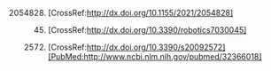 [^1]: Smith, R.; Cheeseman, P. On the Representation and Estimation of Spatial Uncertainty. Int. J. Robot. Res. 1987, 5,
56–68. [CrossRef:http://doi.org/10.1177/027836498600500404]

[^2]: Jinyu, L.; Bangbang, Y.; Danpeng, C.; Nan, W.; Guofeng, Z.; Hujun, B. Survey and evaluation of monocular
visual-inertial SLAMalgorithms for augmented reality. Virtual Real. Intell. Hardw. 2019, 1,
386–410. [CrossRef:http://dx.doi.org/10.1016/j.vrih.2019.07.002]

[^3]: Covolan, J.P.; Sementille, A.; Sanches, S. A mapping of visual SLAM algorithms and their applications in augmented
reality. InProceedings of the 2020 22nd Symposium on Virtual and Augmented Reality (SVR), Porto de Galinhas, Brazil,
7–10 November2020. [CrossRef:http://dx.doi.org/10.1109/SVR51698.2020.00019]

[^4]: Singandhupe, A.; La, H. A Review of SLAM Techniques and Security in Autonomous Driving. In Proceedings of the 2019
ThirdIEEE International Conference on Robotic Computing (IRC), Naples, Italy, 25–27 February 2019; pp.
602–607. [CrossRef:http://dx.doi.org/10.1109/IRC.2019.00122]

[^5]: Dworakowski, D.; Thompson, C.; Pham-Hung, M.; Nejat, G. A Robot Architecture Using ContextSLAM to Find Products
inUnknown Crowded Retail Environments. Robotics 2021, 10, 110. [CrossRef:http://dx.doi.org/10.3390/robotics10040110]

[^6]: Ruan, K.; Wu, Z.; Xu, Q. Smart Cleaner: A New Autonomous Indoor Disinfection Robot for Combating the COVID-19
Pandemic.Robotics 2021, 10, 87. [CrossRef:http://dx.doi.org/10.3390/robotics10030087]

[^7]: Liu, C.; Zhou, C.; Cao, W.; Li, F.; Jia, P. A Novel Design and Implementation of Autonomous Robotic Car Based on
ROS in IndoorScenario. Robotics 2020, 9, 19. [CrossRef:http://dx.doi.org/10.3390/robotics9010019]

[^8]: Cadena, C.; Carlone, L.; Carrillo, H.; Latif, Y.; Scaramuzza, D.; Neira, J.; Reid, I.; Leonard, J.J. Past,
Present, and Future ofSimultaneous Localization and Mapping: Toward the Robust-Perception Age. IEEE Trans. Robot. 2016,
32, 1309–1332. [CrossRef:http://dx.doi.org/10.1109/TRO.2016.2624754]

[^9]: Stachniss, C. Robotic Mapping and Exploration; Springer: Berlin/Heidelberg, Germany, 2009; Volume 55.

[^10]: Taketomi, T.; Uchiyama, H.; Ikeda, S. Visual SLAM algorithms: A survey from 2010 to 2016. IPSJ Trans. Comput.
Vis. Appl. 2017,9, 1–11. [CrossRef:http://dx.doi.org/10.1186/s41074-017-0027-2]

[^11]: Kabzan, J.; Valls, M.; Reijgwart, V.; Hendrikx, H.; Ehmke, C.; Prajapat, M.; Bühler, A.; Gosala, N.; Gupta, M.;
Sivanesan, R.; et al.AMZ Driverless: The Full Autonomous Racing System. J. Field Robot. 2020, 37,
1267–1294. [CrossRef:http://dx.doi.org/10.1002/rob.21977]

[^12]: Durrant-Whyte, H.; Bailey, T. Simultaneous localization and mapping: Part I. IEEE Robot. Autom. Mag. 2006, 13,
99–110.[CrossRef:http://dx.doi.org/10.1109/MRA.2006.1638022]

[^13]: Bailey, T.; Durrant-Whyte, H. Simultaneous localization and mapping (SLAM): Part II. IEEE Robot. Autom. Mag.
2006, 13, 108–117.[CrossRef:http://dx.doi.org/10.1109/MRA.2006.1678144]

[^14]: Yousif, K.; Bab-Hadiashar, A.; Hoseinnezhad, R. An Overview to Visual Odometry and Visual SLAM: Applications to
MobileRobotics. Intell. Ind. Syst. 2015, 1, 289–311. [CrossRef:http://dx.doi.org/10.1007/s40903-015-0032-7]

[^15]: Fuentes-Pacheco, J.; Ruiz-Ascencio, J.; Rendón-Mancha, J.M. Visual simultaneous localization and mapping: A
survey. Artif.Intell. Rev. 2015, 43, 55–81. [CrossRef:http://dx.doi.org/10.1007/s10462-012-9365-8]

[^16]: Servières, M.; Renaudin, V.; Dupuis, A.; Antigny, N. Visual and Visual-Inertial SLAM: State of the Art,
Classiﬁcation, andExperimental Benchmarking. J. Sensors 2021, 2021,
2054828. [CrossRef:http://dx.doi.org/10.1155/2021/2054828]

[^17]: Gui, J.; Gu, D.; Wang, S.; Hu, H. A review of visual inertial odometry from ﬁltering and optimisation
perspectives. Adv. Robot.2015, 29, 1–13. [CrossRef:http://dx.doi.org/10.1080/01691864.2015.1057616]

[^18]: Chen, C.; Zhu, H.; Li, M.; You, S. A Review of Visual-Inertial Simultaneous Localization and Mapping from
Filtering-Based andOptimization-Based Perspectives. Robotics 2018, 7,
45. [CrossRef:http://dx.doi.org/10.3390/robotics7030045]

[^19]: Huang, G. Visual-Inertial Navigation: A Concise Review. In Proceedings of the 2019 International Conference on
Robotics andAutomation (ICRA), Montreal, QC, Canada, 20–24 May 2019; pp.
9572–9582. [CrossRef:http://dx.doi.org/10.1109/ICRA.2019.8793604]

[^20]: Chen, K.; Lai, Y.; Hu, S. 3D indoor scene modeling from RGB-D data: A survey. Comput. Vis. Media 2015, 1,
267–278. [CrossRef:http://dx.doi.org/10.1007/s41095-015-0029-x]

[^21]: Zhang, S.; Zheng, L.; Tao, W. Survey and Evaluation of RGB-D SLAM. IEEE Access 2021, 9,
21367–21387. [CrossRef:http://dx.doi.org/10.1109/ACCESS.2021.3053188]

[^22]: Campos, C.; Elvira, R.; Rodríguez, J.J.G.; M. Montiel, J.M.; D. Tardós, J. ORB-SLAM3: An Accurate Open-Source
Library forVisual, Visual–Inertial, and Multimap SLAM. IEEE Trans. Robot. 2021, 37,
1874–1890. [CrossRef:http://dx.doi.org/10.1109/TRO.2021.3075644]

[^23]: Burri, M.; Nikolic, J.; Gohl, P.; Schneider, T.; Rehder, J.; Omari, S.; Achtelik, M.; Siegwart, R. The EuRoC
micro aerial vehicledatasets. Int. J. Robot. Res. 2016, 35,
1157–1163. [CrossRef:http://dx.doi.org/10.1177/0278364915620033]

[^24]: Engel, J.; Schöps, T.; Cremers, D. LSD-SLAM: Large-Scale Direct Monocular SLAM. In Computer Vision–ECCV 2014;
Fleet, D.,Pajdla, T., Schiele, B., Tuytelaars, T., Eds.; Springer International Publishing: Cham, Switzerland, 2014; pp.
834–849.

[^25]: Bianco, S.; Ciocca, G.; Marelli, D. Evaluating the Performance of Structure from Motion Pipelines. J. Imaging
2018, 4, 98. [CrossRef:http://dx.doi.org/10.3390/jimaging4080098]

[^26]: Lepetit, V.; Moreno-Noguer, F.; Fua, P. EPnP: An Accurate O(n) Solution to the PnP Problem. Int. J. Comput. Vis.
2008, 81, 155.[CrossRef:http://dx.doi.org/10.1007/s11263-008-0152-6]

[^27]: Davison, A.J.; Reid, I.D.; Molton, N.D.; Stasse, O. MonoSLAM: Real-Time Single Camera SLAM. IEEE Trans. Pattern
Anal. Mach.Intell. 2007, 29,
1052–1067. [CrossRef:http://dx.doi.org/10.1109/TPAMI.2007.1049] [PubMed:http://www.ncbi.nlm.nih.gov/pubmed/17431302]

[^28]: Loo, S.Y.; Amiri, A.; Mashohor, S.; Tang, S.; Zhang, H. CNN-SVO: Improving the Mapping in Semi-Direct Visual
OdometryUsing Single-Image Depth Prediction. In Proceedings of the 2019 International Conference on Robotics and
Automation (ICRA),Montreal, QC, Canada, 20–24 May 2019.

[^29]: Boikos, K.; Bouganis, C.S. Semi-dense SLAM on an FPGA SoC. In Proceedings of the 2016 26th International
Conference on FieldProgrammable Logic and Applications (FPL), Lausanne, Switzerland, 29 August–2 September 2016; pp.
1–4. [CrossRef:http://dx.doi.org/10.1109/FPL.2016.7577365]

[^30]: Engel, J.; Usenko, V.; Cremers, D. A Photometrically Calibrated Benchmark For Monocular Visual Odometry. arXiv
2016,arXiv:1607.02555.

[^31]: Engel, J.; Koltun, V.; Cremers, D. Direct Sparse Odometry. IEEE Trans. Pattern Anal. Mach. Intell. 2018, 40,
611–625. [CrossRef:http://dx.doi.org/10.1109/TPAMI.2017.2658577][PubMed:http://www.ncbi.nlm.nih.gov/pubmed/28422651]

[^32]: Canovas, B.; Rombaut, M.; Nègre, A.; Pellerin, D.; Olympieff, S. Speed and Memory Efﬁcient Dense RGB-D SLAM in
DynamicScenes. In Proceedings of the IROS 2020—IEEE/RSJ International Conference on Intelligent Robots and Systems, Las
Vegas, NV,USA, 25–29 October 2020; pp. 4996–5001. [CrossRef:http://dx.doi.org/10.1109/IROS45743.2020.9341542]

[^33]: Bresson, G.; Alsayed, Z.; Yu, L.; Glaser, S. Simultaneous Localization and Mapping: A Survey of Current Trends in
AutonomousDriving. IEEE Trans. Intell. Veh. 2017, 2, 194–220. [CrossRef:http://dx.doi.org/10.1109/TIV.2017.2749181]

[^34]: Vincke, B.; Elouardi, A.; Lambert, A. Design and evaluation of an embedded system based SLAM applications. In
Proceedingsof the 2010 IEEE/SICE International Symposium on System Integration, Sendai, Japan, 21–22 December 2010; pp.
224–229.[CrossRef:http://dx.doi.org/10.1109/SII.2010.5708329]

[^35]: Vincke, B.; Elouardi, A.; Lambert, A.; Merigot, A. Efﬁcient implementation of EKF-SLAM on a multi-core embedded
system. InProceedings of the IECON 2012—38th Annual Conference on IEEE Industrial Electronics Society, Montreal, QC,
Canada, 25–28October 2012; pp. 3049–3054. [CrossRef:http://dx.doi.org/10.1109/IECON.2012.6389411]

[^36]: Klein, G.; Murray, D. Parallel Tracking and Mapping for Small AR Workspaces. In Proceedings of the 2007 6th IEEE
and ACMInternational Symposium on Mixed and Augmented Reality, Nara, Japan, 13–16 November 2007; pp.
225–234. [CrossRef:http://dx.doi.org/10.1109/ISMAR.2007.4538852]

[^37]: Serrata, A.A.J.; Yang, S.; Li, R. An intelligible implementation of FastSLAM2.0 on a low-power embedded
architecture. EURASIPJ. Embed. Syst. 2017, 2017, 27.

[^38]: Newcombe, R.A.; Lovegrove, S.J.; Davison, A.J. DTAM: Dense tracking and mapping in real-time. In Proceedings of
the 2011International Conference on Computer Vision, Barcelona, Spain, 6–13 November 2011; pp. 2320–2327.

[^39]: Ondrúška, P.; Kohli, P.; Izadi, S. MobileFusion: Real-Time Volumetric Surface Reconstruction and Dense Tracking
on MobilePhones. IEEE Trans. Vis. Comput. Graph. 2015, 21,
1251–1258. [CrossRef:http://dx.doi.org/10.1109/TVCG.2015.2459902]

[^40]: Forster, C.; Pizzoli, M.; Scaramuzza, D. SVO: Fast semi-direct monocular visual odometry. In Proceedings of the
2014 IEEEInternational Conference on Robotics and Automation (ICRA), Hong Kong, China, 31 May–7 June 2014; pp.
15–22. [CrossRef:http://dx.doi.org/10.1109/ICRA.2014.6906584]

[^41]: Mur-Artal, R.; Montiel, J.; Tardos, J. ORB-SLAM: A versatile and accurate monocular SLAM system. IEEE Trans.
Robot. 2015,31, 1147–1163. [CrossRef:http://dx.doi.org/10.1109/TRO.2015.2463671]

[^42]: Forster, C.; Zhang, Z.; Gassner, M.; Werlberger, M.; Scaramuzza, D. SVO: Semidirect Visual Odometry for Monocular
andMulticamera Systems. IEEE Trans. Robot. 2017, 33, 249–265. [CrossRef:http://dx.doi.org/10.1109/TRO.2016.2623335]

[^43]: Boikos, K.; Bouganis, C.S. A high-performance system-on-chip architecture for direct tracking for SLAM. In
Proceedings of the2017 27th International Conference on Field Programmable Logic and Applications (FPL), Gent, Belgium,
4–6 September 2017;pp. 1–7. [CrossRef:http://dx.doi.org/10.23919/FPL.2017.8056831]

[^44]: Mur-Artal, R.; Tardós, J.D. ORB-SLAM2: An Open-Source SLAM System for Monocular, Stereo, and RGB-D Cameras. IEEE
Trans.Robot. 2017, 33, 1255–1262. [CrossRef:http://dx.doi.org/10.1109/TRO.2017.2705103]

[^45]: Zhan, Z.; Jian, W.; Li, Y.; Yue, Y. A SLAM Map Restoration Algorithm Based on Submaps and an Undirected Connected
Graph.IEEE Access 2021, 9, 12657–12674. [CrossRef:http://dx.doi.org/10.1109/ACCESS.2021.3049864]

[^46]: Abouzahir, M.; Elouardi, A.; Latif, R.; Bouaziz, S.; Tajer, A. Embedding SLAM algorithms: Has it come of age?
Robot. Auton. Syst.2018, 100, 14–26. [CrossRef:http://dx.doi.org/10.1016/j.robot.2017.10.019]

[^47]: Yu, J.; Gao, F.; Cao, J.; Yu, C.; Zhang, Z.; Huang, Z.; Wang, Y.; Yang, H. CNN-based Monocular Decentralized SLAM
on embeddedFPGA. In Proceedings of the 2020 IEEE International Parallel and Distributed Processing Symposium Workshops (
IPDPSW),New Orleans, LA, USA, 18–22 May 2020; pp. 66–73. [CrossRef:http://dx.doi.org/10.1109/IPDPSW50202.2020.00019]

[^48]: Tateno, K.; Tombari, F.; Laina, I.; Navab, N. CNN-SLAM: Real-Time Dense Monocular SLAM with Learned Depth
Prediction. InProceedings of the 2017 IEEE Conference on Computer Vision and Pattern Recognition (CVPR), Honolulu, HI,
USA, 21–26 July2017; pp. 6565–6574. [CrossRef:http://dx.doi.org/10.1109/CVPR.2017.695]

[^49]: Gao, X.; Wang, R.; Demmel, N.; Cremers, D. LDSO: Direct Sparse Odometry with Loop Closure. In Proceedings of the
2018IEEE/RSJ International Conference on Intelligent Robots and Systems (IROS), Madrid, Spain, 1–5 October 2018.

[^50]: Davison, A.J. SceneLib 1.0. 2006. Available online: https://www.doc.ic.ac.uk/~ajd/Scene/index.html (accessed on
21 January2022).

[^51]: Klein, G.; Murray, D. Parallel Tracking and Mapping on a camera phone. In Proceedings of the 2009 8th IEEE
InternationalSymposium on Mixed and Augmented Reality, Orlando, FL, USA, 19–22 October 2009; pp. 83–86.

[^52]: Oxford-PTAM. Available online: https://github.com/Oxford-PTAM/PTAM-GPL (accessed on 21 January 2022).

[^53]: OpenDTAM. Available online: https://github.com/anuranbaka/OpenDTAM (accessed on 21 January 2022).

[^54]: SVO. Available online: https://github.com/uzh-rpg/rpg_svo (accessed on 21 January 2022).

[^55]: LSD-SLAM: Large-Scale Direct Monocular SLAM. Available online: https://github.com/tum-vision/lsd_slam (accessed
on 21January 2022).

[^56]: ORB-SLAM2. Available online: https://github.com/raulmur/ORB_SLAM2 (accessed on 21 January 2022).

[^57]: CNN SLAM. Available online: https://github.com/iitmcvg/CNN_SLAM (accessed on 21 January 2022).

[^58]: DSO: Direct Sparse Odometry. Available online: https://github.com/JakobEngel/dso (accessed on 21 January 2022).

[^59]: Piat, J.; Fillatreau, P.; Tortei, D.; Brenot, F.; Devy, M. HW/SW co-design of a visual SLAM application.
J.-Real-Time Image Process.2018. [CrossRef:http://dx.doi.org/10.1007/s11554-018-0836-2]

[^60]: DPU for Convolutional Neural Network. Available
online: https://www.xilinx.com/products/intellectual-property/dpu.html#overview (accessed on 21 January 2022).

[^61]: Xu, Z.; Yu, J.; Yu, C.; Shen, H.; Wang, Y.; Yang, H. CNN-based Feature-point Extraction for Real-time Visual SLAM
on EmbeddedFPGA. In Proceedings of the 2020 IEEE 28th Annual International Symposium on Field-Programmable Custom
ComputingMachines (FCCM), Fayetteville, AR, USA, 3–6 May 2020; pp. 33–37.

[^62]: Mourikis, A.I.; Roumeliotis, S.I. A Multi-State Constraint Kalman Filter for Vision-aided Inertial Navigation. In
Proceedings ofthe 2007 IEEE International Conference on Robotics and Automation, Roma, Italy, 10–14 April 2007; pp.
3565–3572.

[^63]: Sun, K.; Mohta, K.; Pfrommer, B.; Watterson, M.; Liu, S.; Mulgaonkar, Y.; Taylor, C.J.; Kumar, V. Robust Stereo
Visual InertialOdometry for Fast Autonomous Flight. IEEE Robot. Autom. Lett. 2018, 3,
965–972. [CrossRef:http://dx.doi.org/10.1109/LRA.2018.2793349]

[^64]: Li, S.P.; Zhang, T.; Gao, X.; Wang, D.; Xian, Y. Semi-direct monocular visual and visual-inertial SLAM with loop
closure detection.Robot. Auton. Syst. 2019, 112, 201–210. [CrossRef:http://dx.doi.org/10.1016/j.robot.2018.11.009]

[^65]: Delmerico, J.; Scaramuzza, D. A Benchmark Comparison of Monocular Visual-Inertial Odometry Algorithms for Flying
Robots.In Proceedings of the 2018 IEEE International Conference on Robotics and Automation (ICRA), Brisbane, Australia,
21–25 May2018; pp. 2502–2509. [CrossRef:http://dx.doi.org/10.1109/ICRA.2018.8460664]

[^66]: Li, M.; Mourikis, A.I. Improving the accuracy of EKF-based visual-inertial odometry. In Proceedings of the 2012
IEEE InternationalConference on Robotics and Automation, Saint Paul, MI, USA, 14–18 May 2012; pp. 828–835.

[^67]: Leutenegger, S.; Lynen, S.; Bosse, M.; Siegwart, R.; Furgale, P. Keyframe-Based Visual-Inertial Odometry Using
NonlinearOptimization. Int. J. Robot. Res. 2014, 34, 314–334. [CrossRef:http://dx.doi.org/10.1177/0278364914554813]

[^68]: Nikolic, J.; Rehder, J.; Burri, M.; Gohl, P.; Leutenegger, S.; Furgale, P.T.; Siegwart, R. A synchronized
visual-inertial sensor systemwith FPGA pre-processing for accurate real-time SLAM. In Proceedings of the 2014 IEEE
International Conference on Roboticsand Automation (ICRA), Hong Kong, China, 31 May–7 June 2014; pp.
431–437. [CrossRef:http://dx.doi.org/10.1109/ICRA.2014.6906892]

[^69]: Bloesch, M.; Omari, S.; Hutter, M.; Siegwart, R. Robust visual inertial odometry using a direct EKF-based
approach. InProceedings of the 2015 IEEE/RSJ International Conference on Intelligent Robots and Systems (IROS), Hamburg,
Germany,28 September–3 October 2015; pp. 298–304. [CrossRef:http://dx.doi.org/10.1109/IROS.2015.7353389]

[^70]: Von Stumberg, L.; Usenko, V.; Cremers, D. Direct Sparse Visual-Inertial Odometry Using Dynamic Marginalization.
InProceedings of the 2018 IEEE International Conference on Robotics and Automation (ICRA), Brisbane, Australia, 21–25
May 2018;pp. 2510–2517. [CrossRef:http://dx.doi.org/10.1109/ICRA.2018.8462905]

[^71]: Mur-Artal, R.; Tardós, J.D. Visual-Inertial Monocular SLAM With Map Reuse. IEEE Robot. Autom. Lett. 2017, 2,
796–803.[CrossRef:http://dx.doi.org/10.1109/LRA.2017.2653359]

[^72]: Silveira, O.C.B.; de Melo, J.G.O.C.; Moreira, L.A.S.; Pinto, J.B.N.G.; Rodrigues, L.R.L.; Rosa, P.F.F. Evaluating
a Visual SimultaneousLocalization and Mapping Solution on Embedded Platforms. In Proceedings of the 2020 IEEE 29th
International Symposium onIndustrial Electronics (ISIE), Delft, The Netherlands, 17–19 June 2020; pp.
530–535. [CrossRef:http://dx.doi.org/10.1109/ISIE45063.2020.9152370]

[^73]: Qin, T.; Li, P.; Shen, S. VINS-Mono: A Robust and Versatile Monocular Visual-Inertial State Estimator. IEEE
Trans. Robot. 2018,34, 1004–1020. [CrossRef:http://dx.doi.org/10.1109/TRO.2018.2853729]

[^74]: Paul, M.K.; Wu, K.; Hesch, J.A.; Nerurkar, E.D.; Roumeliotis, S.I. A comparative analysis of tightly-coupled
monocular, binocular,and stereo VINS. In Proceedings of the 2017 IEEE International Conference on Robotics and
Automation (ICRA), Singapore,29 May–3 June 2017; pp. 165–172. [CrossRef:http://dx.doi.org/10.1109/ICRA.2017.7989022]

[^75]: Campos, C.; Montiel, J.M.; Tardós, J.D. Inertial-Only Optimization for Visual-Inertial Initialization. In
Proceedings of the 2020IEEE International Conference on Robotics and Automation (ICRA), Paris, France, 31 May–31 August
2020; pp. 51–57. [CrossRef:http://dx.doi.org/10.1109/ICRA40945.2020.9197334]

[^76]: Seiskari, O.; Rantalankila, P.; Kannala, J.; Ylilammi, J.; Rahtu, E.; Solin, A. HybVIO: Pushing the Limits of
Real-Time Visual-InertialOdometry. In Proceedings of the IEEE/CVF Winter Conference on Applications of Computer Vision (
WACV), Waikoloa, HI,USA, 4–8 January 2022; pp. 701–710.

[^77]: Merzlyakov, A.; Macenski, S. A Comparison of Modern General-Purpose Visual SLAM Approaches. In Proceedings of the
2021IEEE/RSJ International Conference on Intelligent Robots and Systems (IROS), Prague, Czech Republic, 27 September–1
October2021; pp. 9190–9197. [CrossRef:http://dx.doi.org/10.1109/IROS51168.2021.9636615]

[^78]: dvo. Available online: https://github.com/daniilidis-group/msckf_mono (accessed on 21 January 2022).

[^79]: msckf_vio. Available online: https://github.com/KumarRobotics/msckf_vio (accessed on 21 January 2022).

[^80]: OKVIS. Available online: https://github.com/ethz-asl/okvis (accessed on 21 January 2022).

[^81]: ROVIO. Available online: https://github.com/ethz-asl/rovio (accessed on 21 January 2022).

[^82]: VINS-Mono. Available online: https://github.com/HKUST-Aerial-Robotics/VINS-Mono (accessed on 21 January 2022).

[^83]: VI-Stereo-DSO. Available online: https://github.com/RonaldSun/VI-Stereo-DSO (accessed on 21 January 2022).

[^84]: ORB-SLAM3: An Accurate Open-Source Library for Visual, Visual-Inertial and Multi-Map SLAM. Available
online: https://github.com/UZ-SLAMLab/ORB_SLAM3 (accessed on 21 January 2022).

[^85]: Aslam, M.S.; Aziz, M.I.; Naveed, K.; uz Zaman, U.K. An RPLiDAR based SLAM equipped with IMU for Autonomous
Navigationof Wheeled Mobile Robot. In Proceedings of the 2020 IEEE 23rd International Multitopic Conference (INMIC),
Bahawalpur,Pakistan, 5–7 November 2020; pp. 1–5. [CrossRef:http://dx.doi.org/10.1109/INMIC50486.2020.9318133]

[^86]: Nguyen, T.M.; Yuan, S.; Cao, M.; Nguyen, T.H.; Xie, L. VIRAL SLAM: Tightly Coupled Camera-IMU-UWB-Lidar SLAM.
arXiv2021, arXiv:2105.03296.

[^87]: Chang, L.; Niu, X.; Liu, T. GNSS/IMU/ODO/LiDAR-SLAM Integrated Navigation System Using IMU/ODO
Pre-Integration.Sensors 2020, 20, 4702. [CrossRef:http://dx.doi.org/10.3390/s20174702]

[^88]: Zuñiga-Noël, D.; Moreno, F.A.; Gonzalez-Jimenez, J. An Analytical Solution to the IMU Initialization Problem for
Visual-InertialSystems. IEEE Robot. Autom. Lett. 2021, 6,
6116–6122. [CrossRef:http://dx.doi.org/10.1109/LRA.2021.3091407]

[^89]: Petit, B.; Guillemard, R.; Gay-Bellile, V. Time Shifted IMU Preintegration for Temporal Calibration in
Incremental Visual-InertialInitialization. In Proceedings of the 2020 International Conference on 3D Vision (3DV),
Fukuoka, Japan, 25–28 November 2020;pp. 171–179. [CrossRef:http://dx.doi.org/10.1109/3DV50981.2020.00027]

[^90]: Newcombe, R.A.; Izadi, S.; Hilliges, O.; Molyneaux, D.; Kim, D.; Davison, A.J.; Kohi, P.; Shotton, J.; Hodges,
S.; Fitzgibbon, A.KinectFusion: Real-time dense surface mapping and tracking. In Proceedings of the 2011 10th IEEE
International Symposium onMixed and Augmented Reality, Basel, Switzerland, 26–29 October 2011; pp. 127–136.

[^91]: Jin, Q.; Liu, Y.; Man, Y.; Li, F. Visual SLAM with RGB-D Cameras. In Proceedings of the 2019 Chinese Control
Conference (CCC),Guangzhou, China, 27–30 July 2019; pp.
4072–4077. [CrossRef:http://dx.doi.org/10.23919/ChiCC.2019.8865270]

[^92]: Nardi, L.; Bodin, B.; Zia, M.Z.; Mawer, J.; Nisbet, A.; Kelly, P.H.J.; Davison, A.J.; Luján, M.; O’Boyle, M.F.P.;
Riley, G.D.; et al.Introducing SLAMBench, a performance and accuracy benchmarking methodology for SLAM. In Proceedings
of the 2015 IEEEInternational Conference on Robotics and Automation (ICRA), Seattle, WA, USA, 26–30 May 2015; pp.
5783–5790.

[^93]: Bodin, B.; Nardi, L.; Zia, M.Z.; Wagstaff, H.; Shenoy, G.S.; Emani, M.; Mawer, J.; Kotselidis, C.; Nisbet, A.;
Lujan, M.; et al.Integrating algorithmic parameters into benchmarking and design space exploration in 3D scene
understanding. In Proceedingsof the 2016 International Conference on Parallel Architecture and Compilation Techniques (
PACT), Haifa, Israel, 11–15 September2016; pp. 57–69. [CrossRef:http://dx.doi.org/10.1145/2967938.2967963]

[^94]: Salas-Moreno, R.F.; Newcombe, R.A.; Strasdat, H.; Kelly, P.H.; Davison, A.J. SLAM++: Simultaneous Localisation
and Mapping atthe Level of Objects. In Proceedings of the 2013 IEEE Conference on Computer Vision and Pattern
Recognition, Portland, OR,USA, 23–28 June 2013; pp. 1352–1359. [CrossRef:http://dx.doi.org/10.1109/CVPR.2013.178]

[^95]: Kerl, C.; Sturm, J.; Cremers, D. Dense visual SLAM for RGB-D cameras. In Proceedings of the 2013 IEEE/RSJ
InternationalConference on Intelligent Robots and Systems, Tokyo, Japan, 3–7 November 2013; pp. 2100–2106.

[^96]: Endres, F.; Hess, J.; Sturm, J.; Cremers, D.; Burgard, W. 3-D Mapping With an RGB-D Camera. IEEE Trans. Robot.
2014, 30, 177–187.[CrossRef:http://dx.doi.org/10.1109/TRO.2013.2279412]

[^97]: KinectFusion. Available online: https://github.com/ParikaGoel/KinectFusion (accessed on 21 January 2022).

[^98]: rgbdslam. Available online: http://ros.org/wiki/rgbdslam (accessed on 21 January 2022).

[^99]: dvo. Available online: https://github.com/tum-vision/dvo (accessed on 21 January 2022).

[^100]: Belshaw, M.S.; Greenspan, M.A. A high speed iterative closest point tracker on an FPGA platform. In Proceedings
of the 2009IEEE 12th International Conference on Computer Vision Workshops, ICCV Workshops, Kyoto, Japan, 27 September–4
October2009; pp. 1449–1456. [CrossRef:http://dx.doi.org/10.1109/ICCVW.2009.5457442]

[^101]: Williams, B. Evaluation of a SoC for Real-time 3D SLAM. Doctoral Dissertation, Iowa State University, Ames, IA,
USA, 2017.

[^102]: Gautier, Q.; Shearer, A.; Matai, J.; Richmond, D.; Meng, P.; Kastner, R. Real-time 3D reconstruction for FPGAs:
A case studyfor evaluating the performance, area, and programmability trade-offs of the Altera OpenCL SDK. In
Proceedings of the 2014International Conference on Field-Programmable Technology (FPT), Shanghai, China, 10–12 December
2014; pp. 326–329.[CrossRef:http://dx.doi.org/10.1109/FPT.2014.7082810]

[^103]: Zhang, T.; Zhang, H.; Li, Y.; Nakamura, Y.; Zhang, L. FlowFusion: Dynamic Dense RGB-D SLAM Based on Optical
Flow. InProceedings of the 2020 IEEE International Conference on Robotics and Automation (ICRA), Paris, France, 31
May–31 August2020; pp. 7322–7328. [CrossRef:http://dx.doi.org/10.1109/ICRA40945.2020.9197349]

[^104]: Dai, W.; Zhang, Y.; Li, P.; Fang, Z.; Scherer, S. RGB-D SLAM in Dynamic Environments Using Point Correlations.
IEEE Trans.Pattern Anal. Mach. Intell. 2020, 44, 373–389. [CrossRef:http://dx.doi.org/10.1109/TPAMI.2020.3010942]

[^105]: Ai, Y.; Rui, T.; Lu, M.; Fu, L.; Liu, S.; Wang, S. DDL-SLAM: A Robust RGB-D SLAM in Dynamic Environments
Combined WithDeep Learning. IEEE Access 2020, 8, 162335–162342. [CrossRef:http://dx.doi.org/10.1109/ACCESS.2020.2991441]

[^106]: Deng, X.; Zhang, Z.; Sintov, A.; Huang, J.; Bretl, T. Feature-constrained Active Visual SLAM for Mobile Robot
Navigation. InProceedings of the 2018 IEEE International Conference on Robotics and Automation (ICRA), Brisbane,
Australia, 21–25 May 2018;pp. 7233–7238. [CrossRef:http://dx.doi.org/10.1109/ICRA.2018.8460721]

[^107]: Jaenal, A.; Zuñiga-Nöel, D.; Gomez-Ojeda, R.; Gonzalez-Jimenez, J. Improving Visual SLAM in Car-Navigated Urban
Environ-ments with Appearance Maps. In Proceedings of the 2020 IEEE/RSJ International Conference on Intelligent Robots
and Systems(IROS), Las Vegas, NV, USA, 25–29 October 2020; pp.
4679–4685. [CrossRef:http://dx.doi.org/10.1109/IROS45743.2020.9341451]

[^108]: Li, D.; Shi, X.; Long, Q.; Liu, S.; Yang, W.; Wang, F.; Wei, Q.; Qiao, F. DXSLAM: A Robust and Efﬁcient Visual
SLAM System withDeep Features. In Proceedings of the 2020 IEEE/RSJ International Conference on Intelligent Robots and
Systems (IROS), LasVegas, NV, USA, 25–29 October 2020; pp.
4958–4965. [CrossRef:http://dx.doi.org/10.1109/IROS45743.2020.9340907]

[^109]: Xu, Q.; Kuang, H.; Kneip, L.; Schwertfeger, S. Rethinking the Fourier-Mellin Transform: Multiple Depths in the
Camera’s View.Remote Sens. 2021, 13, 1000. [CrossRef:http://dx.doi.org/10.3390/rs13051000]

[^110]: Xu, Q.; Chavez, A.G.; Bülow, H.; Birk, A.; Schwertfeger, S. Improved Fourier Mellin Invariant for Robust
Rotation Estimationwith Omni-Cameras. In Proceedings of the 2019 IEEE International Conference on Image Processing (
ICIP), Taipei, Taiwan, 22–25September 2019; pp. 320–324. [CrossRef:http://dx.doi.org/10.1109/ICIP.2019.8802933]

[^111]: Scona, R.; Jaimez, M.; Petillot, Y.R.; Fallon, M.; Cremers, D. StaticFusion: Background Reconstruction for Dense
RGB-D SLAM inDynamic Environments. In Proceedings of the 2018 IEEE International Conference on Robotics and Automation (
ICRA), Brisbane,Australia, 21–25 May 2018; pp. 3849–3856. [CrossRef:http://dx.doi.org/10.1109/ICRA.2018.8460681]

[^112]: Soares, J.C.V.; Gattass, M.; Meggiolaro, M.A. Visual SLAM in Human Populated Environments: Exploring the
Trade-off betweenAccuracy and Speed of YOLO and Mask R-CNN. In Proceedings of the 2019 19th International Conference on
Advanced Robotics(ICAR), Horizonte, Brazil, 2–6 December 2019; pp.
135–140. [CrossRef:http://dx.doi.org/10.1109/ICAR46387.2019.8981617]

[^113]: Soares, J.C.V.; Gattass, M.; Meggiolaro, M.A. Crowd-SLAM: Visual SLAM Towards Crowded Environments using
ObjectDetection. J. Intell. Robot. Syst. 2021, 102, 50. [CrossRef:http://dx.doi.org/10.1007/s10846-021-01414-1]

[^114]: Van Opdenbosch, D.; Aykut, T.; Alt, N.; Steinbach, E. Efﬁcient Map Compression for Collaborative Visual SLAM. In
Proceedingsof the 2018 IEEE Winter Conference on Applications of Computer Vision (WACV), Lake Tahoe, NV, USA, 12–15
March 2018;pp. 992–1000. [CrossRef:http://dx.doi.org/10.1109/WACV.2018.00114]

[^115]: Wan, Z.; Yu, B.; Li, T.; Tang, J.; Wang, Y.; Raychowdhury, A.; Liu, S. A Survey of FPGA-Based Robotic Computing.
IEEE CircuitsSyst. Mag. 2021, 21, 48–74. [CrossRef:http://dx.doi.org/10.1109/MCAS.2021.3071609]

[^116]: Li, R.; Wang, S.; Long, Z.; Gu, D. UnDeepVO: Monocular Visual Odometry Through Unsupervised Deep Learning.
InProceedings of the 2018 IEEE International Conference on Robotics and Automation (ICRA), Brisbane, Australia, 21–25
May 2018;pp. 7286–7291. [CrossRef:http://dx.doi.org/10.1109/ICRA.2018.8461251]

[^117]: Li, R.; Wang, S.; Gu, D. DeepSLAM: A Robust Monocular SLAM System With Unsupervised Deep Learning. IEEE Trans.
Ind.Electron. 2021, 68, 3577–3587. [CrossRef:http://dx.doi.org/10.1109/TIE.2020.2982096]

[^118]: Kang, R.; Shi, J.; Li, X.; Liu, Y.; Liu, X. DF-SLAM: A Deep-Learning Enhanced Visual SLAM System based on Deep
Local Features.arXiv 2019, arXiv:1901.07223

[^119]: Zhao, C.; Sun, Q.; Zhang, C.; Tang, Y.; Qian, F. Monocular depth estimation based on deep learning: An overview.
Sci. ChinaTechnol. Sci. 2020, 63, 1612–1627. [CrossRef:http://dx.doi.org/10.1007/s11431-020-1582-8]

[^120]: Xiaogang, R.; Wenjing, Y.; Jing, H.; Peiyuan, G.; Wei, G. Monocular Depth Estimation Based on Deep Learning: A
Survey. InProceedings of the 2020 Chinese Automation Congress (CAC), Shanghai, China, 6–8 November 2020; pp.
2436–2440. [CrossRef:http://dx.doi.org/10.1109/CAC51589.2020.9327548]

[^121]: Ming, Y.; Meng, X.; Fan, C.; Yu, H. Deep learning for monocular depth estimation: A review. Neurocomputing 2021,
438, 14–33.[CrossRef:http://dx.doi.org/10.1016/j.neucom.2020.12.089]

[^122]: Doherty, K.; Fourie, D.; Leonard, J. Multimodal Semantic SLAM with Probabilistic Data Association. In
Proceedings of the 2019International Conference on Robotics and Automation (ICRA), Montreal, QC, Canada, 20–24 May 2019;
pp. 2419–2425. [CrossRef:http://dx.doi.org/10.1109/ICRA.2019.8794244]

[^123]: Cao, Y.; Hu, L.; Kneip, L. Representations and Benchmarking of Modern Visual SLAM Systems. Sensors 2020, 20,
2572. [CrossRef:http://dx.doi.org/10.3390/s20092572][PubMed:http://www.ncbi.nlm.nih.gov/pubmed/32366018]

[^124]: Sun, Y.; Liu, M.; Meng, M.Q.H. Improving RGB-D SLAM in dynamic environments: A motion removal approach. Robot.
Auton.Syst. 2017, 89, 110–122. [CrossRef:http://dx.doi.org/10.1016/j.robot.2016.11.012]

[^125]: Sun, Y.; Liu, M.; Meng, M.Q.H. Motion removal for reliable RGB-D SLAM in dynamic environments. Robot. Auton.
Syst. 2018,108, 115–128. [CrossRef:http://dx.doi.org/10.1016/j.robot.2018.07.002]

[^126]: Xiao, L.; Wang, J.; Qiu, X.; Rong, Z.; Zou, X. Dynamic-SLAM: Semantic monocular visual localization and mapping
based ondeep learning in dynamic environment. Robot. Auton. Syst. 2019, 117,
1–16. [CrossRef:http://dx.doi.org/10.1016/j.robot.2019.03.012]

[^127]: Bescos, B.; Campos, C.; Tardós, J.D.; Neira, J. DynaSLAM II: Tightly-Coupled Multi-Object Tracking and SLAM.
IEEE Robot.Autom. Lett. 2021, 6, 5191–5198. [CrossRef:http://dx.doi.org/10.1109/LRA.2021.3068640]

[^128]: Sturm, J.; Engelhard, N.; Endres, F.; Burgard, W.; Cremers, D. A benchmark for the evaluation of RGB-D SLAM
systems. InProceedings of the 2012 IEEE/RSJ International Conference on Intelligent Robots and Systems, Algarve,
Portugal, 7–12 October2012; pp. 573–580. [CrossRef:http://dx.doi.org/10.1109/IROS.2012.6385773]

[^129]: Geiger, A.; Lenz, P.; Stiller, C.; Urtasun, R. Vision meets robotics: The KITTI dataset. Int. J. Robot. Res.
2013, 32, 1231–1237.[CrossRef:http://dx.doi.org/10.1177/0278364913491297]

[^130]: Handa, A.; Whelan, T.; McDonald, J.; Davison, A.J. A benchmark for RGB-D visual odometry, 3D reconstruction and
SLAM. InProceedings of the 2014 IEEE International Conference on Robotics and Automation (ICRA), Hong Kong, China, 31
May–7 June2014; pp. 1524–1531. [CrossRef:http://dx.doi.org/10.1109/ICRA.2014.6907054]

[^131]: Whelan, T.; Kaess, M.; Johannsson, H.; Fallon, M.; Leonard, J.J.; McDonald, J. Real-time large-scale dense RGB-D
SLAM withvolumetric fusion. Int. J. Robot. Res. 2015, 34, 598–626. [CrossRef:http://dx.doi.org/10.1177/0278364914551008]

[^132]: Schubert, D.; Goll, T.; Demmel, N.; Usenko, V.; Stückler, J.; Cremers, D. The TUM VI Benchmark for Evaluating
Visual-InertialOdometry. In Proceedings of the 2018 IEEE/RSJ International Conference on Intelligent Robots and
Systems (IROS), Madrid,Spain, 1–5 October 2018; pp. 1680–1687. [CrossRef:http://dx.doi.org/10.1109/IROS.2018.8593419]

[^133]: RGB-D SLAM Dataset and Benchmark. Available online: https://vision.in.tum.de/data/datasets/rgbd-dataset (
accessed on21 January 2022).

[^134]: KITTI-360. Available online: http://www.cvlibs.net/datasets/kitti/ (accessed on 21 January 2022).

[^135]: ICL-NUIM. Available online: https://www.doc.ic.ac.uk/~ahanda/VaFRIC/iclnuim.html (accessed on 21 January 2022).

[^136]: The EuRoC MAV Dataset. Available
online: https://projects.asl.ethz.ch/datasets/doku.php?id=kmavvisualinertialdatasets(accessed on 21 January 2022).

[^137]: Monocular Visual Odometry Dataset. Available online: http://vision.in.tum.de/mono-dataset (accessed on 21
January 2022).

[^138]: Visual-Inertial Dataset. Available online: https://vision.in.tum.de/data/datasets/visual-inertial-dataset (
accessed on 21January 2022).View publication statsView publication stats